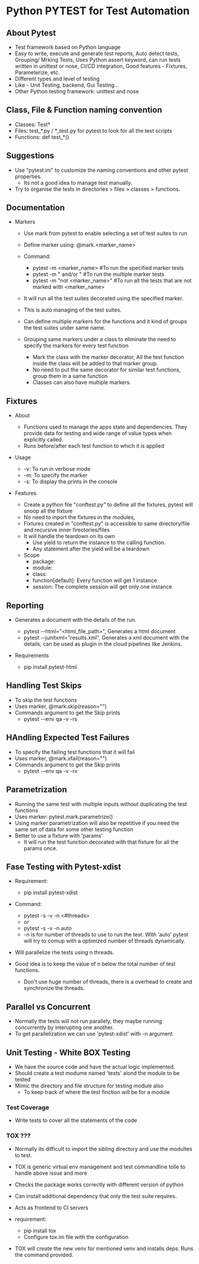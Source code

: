 # Python PYTEST for Test Automation

## About Pytest

- Test framework based on Python language
- Easy to write, execute and generate test reports, Auto detect tests, Grouping/ Mrking Tests, Uses Python assert keyword, can run tests written in unittest or nose, CI/CD integration, Good features - Fixtures, Parameterize, etc.
- Different types and level of testing
- Like - Unit Testing, backend, Gui Testing...
- Other Python testing framework: unittest and nose

## Class, File & Function naming convention

- Classes: Test*
- Files: test_*.py / *_test.py for pytest to look for all the test scripts
- Functions: def test_*()

## Suggestions

- Use "pytest.ini" to customize the naming conventions and other pytest properties.
  - Its not a good idea to manage test manually.
- Try to organise the tests in directories > files > classes > functions. 

## Documentation

- Markers
  - Use mark from pytest to enable selecting a set of test suites to run
  - Define marker using: @mark.<marker_name>
  - Command:
    - pytest -m <marker_name> #To run the specified marker tests
    - pytest -m "<marker1> and/or <marker2>" #To run the multiple marker tests
    - pytest -m "not <marker_name>" #To run all the tests that are not marked with <marker_name>
  - It will run all the test suites decorated using the specified marker.
  - This is auto managing of the test suites.
  - Can define multiple markers for the functions and it kind of groups the test suites under same name.

  - Grouping same markers under a class to eliminate the need to specify the markers for every test function
    - Mark the class with the marker decorator, All the test function inside the class will be added to that marker group.
    - No need to put the same decorator for similar test functions, group them in a same function
    - Classes can also have multiple markers.

## Fixtures

- About

  - Functions used to manage the apps state and dependencies. They provide data for testing and wide range of value types when explicitly called.
  - Runs before/after each test function to which it is applied

- Usage
  - -v: To run in verbose mode
  - -m: To specify the marker
  - -s: To display the prints in the console

- Features

  - Create a python file "conftest.py" to define all the fixtures, pytest will snoop all the fixture
  - No need to inport the fixtures in the modules,
  - Fixtures created in "conftest.py" is accessible to same directory/file and recursive inner firectories/files
  - It will handle the teardown on its own
    - Use yield to return the instance to the calling function.
    - Any statement after the yield will be a teardown
  - Scope
    - package: 
    - module: 
    - class: 
    - function[default]: Every function will get 1 instance
    - session: The complete session will get only one instance

## Reporting

- Generates a document with the details of the run.
  - pytest --html="<html_file_path>", Generates a html document
  - pytest --junitxml="results.xml", Generates a xml document with the details, can be used as plugin in the cloud pipelines like Jenkins.

- Requirements
  - pip install pytest-html

## Handling Test Skips

- To skip the test functions
- Uses marker, @mark.skip(reason="")
- Commands argument to get the Skip prints
  - pytest --env qa -v -rs

## HAndling Expected Test Failures

- To specify the failing test functions that it will fail
- Uses marker, @mark.xfail(reason="")
- Commands argument to get the Skip prints
  - pytest --env qa -v -rx

## Parametrization

- Running the same test with multiple inputs without duplicating the test functions
- Uses marker: pytest.mark.parametrize()
- Using marker parametrization will also be repetitive if you need the same set of data for some other testing function
- Better to use a fixture with 'params'
  - It will run the test function decorated with that fixture for all the params once.

## Fase Testing with Pytest-xdist

- Requirement:
  - pip install pytest-xdist

- Command:
  - pytest -s -v -n <#threads>
  - or
  - pytest -s -v -n auto
  - -n is for number of threads to use to run the test. With 'auto' pytest will try to comup with a optimized number of threads dynamically.
- Will parallelize rhe tests using n threads.
- Good idea is to keep the value of n below the total number of test functions.
  - Don't use huge number of threads, there is a overhead to create and synchronize the threads.
  
## Parallel vs Concurrent

- Normally the tests will not run parallely, they maybe running concurrently by interupting one another.
- To get parallelization we can use 'pytest-xdist' with -n argument

## Unit Testing - White BOX Testing

- We have the source code and have the actual logic implemented.
- Should create a test modume named 'tests' alond the module to be tested
- Mimic the directory and file structure for testing module also
  - To keep track of where the test finction will be for a module

### Test Coverage

- Write tests to cover all the statements of the code

### TOX ???

- Normally its difficult to import the sibling directory and use the modultes to test.
- TOX is generic virtual env management and test commandline tolle to handle above issue and more
- Checks the package works correctly with different version of python
- Can install additional dependency that only the test suite requires.
- Acts as frontend to CI servers

- requirement:
  - pip install tox
  - Configure tox.ini file with the configuration

- TOX will create the new venv for mentioned venv and installs deps. Runs the command provided.